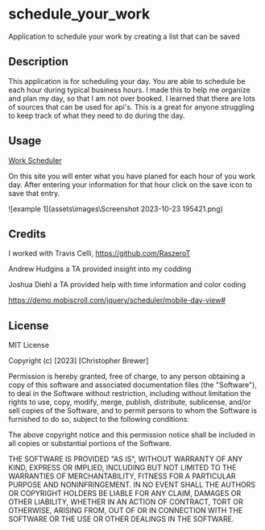 # schedule_your_work
Application to schedule your work by creating a list that can be saved


## Description
This application is for scheduling your day. You are able to schedule be each hour during typical business hours.
I made this to help me organize and plan my day, so that I am not over booked. I learned that there are lots of sources that can be used for api's. 
This is a great for anyone struggling to keep track of what they need to do during the day.

## Usage

<a href="https://github.com/VWbrewer/schedule_your_work"> Work Scheduler </a>

On this site you will enter what you have planed for each hour of you work day. After entering your information for that hour click on the save icon to save that entry.


![example 1](assets\images\Screenshot 2023-10-23 195421.png)

## Credits

I worked with Travis Celli,  https://github.com/RaszeroT

Andrew Hudgins a TA provided insight into my codding

Joshua Diehl a TA provided help with time information and color coding

https://demo.mobiscroll.com/jquery/scheduler/mobile-day-view#


## License
MIT License

Copyright (c) [2023] [Christopher Brewer]

Permission is hereby granted, free of charge, to any person obtaining a copy
of this software and associated documentation files (the "Software"), to deal
in the Software without restriction, including without limitation the rights
to use, copy, modify, merge, publish, distribute, sublicense, and/or sell
copies of the Software, and to permit persons to whom the Software is
furnished to do so, subject to the following conditions:

The above copyright notice and this permission notice shall be included in all
copies or substantial portions of the Software.

THE SOFTWARE IS PROVIDED "AS IS", WITHOUT WARRANTY OF ANY KIND, EXPRESS OR
IMPLIED, INCLUDING BUT NOT LIMITED TO THE WARRANTIES OF MERCHANTABILITY,
FITNESS FOR A PARTICULAR PURPOSE AND NONINFRINGEMENT. IN NO EVENT SHALL THE
AUTHORS OR COPYRIGHT HOLDERS BE LIABLE FOR ANY CLAIM, DAMAGES OR OTHER
LIABILITY, WHETHER IN AN ACTION OF CONTRACT, TORT OR OTHERWISE, ARISING FROM,
OUT OF OR IN CONNECTION WITH THE SOFTWARE OR THE USE OR OTHER DEALINGS IN THE
SOFTWARE.